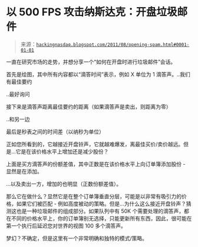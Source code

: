 <!--yml

类别：未分类

日期：2024 年 05 月 13 日 00:04:46

-->

# 以 500 FPS 攻击纳斯达克：开盘垃圾邮件

> 来源：[`hackingnasdaq.blogspot.com/2011/08/opening-spam.html#0001-01-01`](http://hackingnasdaq.blogspot.com/2011/08/opening-spam.html#0001-01-01)

一直在研究市场的走势，并想分享一个“如何在开盘时进行垃圾邮件”会话。

首先是绘图，其中所有内容都以“滴答时间”表示，例如 X 单位为 1 滴答声。..我们有最佳要约

..最好询问

接下来是滴答声距离最佳要约的距离（如果滴答声是卖出，则距离为零）

..和另一边

最后是秒表之间的时间差（以纳秒为单位）

正如您所看到的，它越接近开盘铃声，它就越难爆发，离最佳买价/卖价越远。但是...它是在该价格水平上增加还是减少股份？

上面是买方滴答声的份额差值，其中正数是在该价格水平上向订单簿添加股份 - 显然是在添加。

...以及卖出一方，增加的也明显（正数份额差值）。

那么它在做什么？显然它是在整个订单簿垂直分层，可能是以非常有吸引力的价格，如果它们被匹配 - 例如高度被动的策略。但是...为什么这么接近开盘铃声？猜测这也是一种垃圾邮件的组成部分。如果队列中有 50K 个需要处理的滴答声，都在不同的价格水平上，你的订单簿别无选择，只能更新所有东西，因此，很可能在第一个执行后延迟您对世界的视图 100 多个滴答声。

梦幻？不确定，但是这里有一个非常明确和独特的模式/策略。
